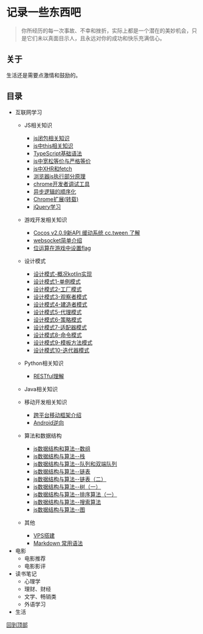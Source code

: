 # 记录一些东西吧
> 你所经历的每一次事故、不幸和挫折，实际上都是一个潜在的美妙机会，只是它们未以真面目示人，且永远对你的成功和快乐充满信心。

## 关于
生活还是需要点激情和鼓励的。

## 目录
- 互联网学习
  - JS相关知识
    * [js闭包相关知识](https://github.com/zxgzlx/StudyNotes/issues/1)
    * [js中this相关知识](https://github.com/zxgzlx/StudyNotes/issues/2)
    * [TypeScript基础语法](https://github.com/zxgzlx/blog/issues/8)
    * [js中宽松等价与严格等价](https://github.com/zxgzlx/blog/issues/12)
    * [js中XHR和fetch](./notes/xhr和fetch的使用.md)
    * [浏览器js执行部分原理](./notes/浏览器js执行部分原理.md)
    * [chrome开发者调试工具](./notes/chrome开发者调试工具.md)
    * [异步逻辑的顺序化](./notes/异步逻辑的顺序化.md)
    * [Chrome扩展(转载)](./notes/Chrome扩展.md)
    * [jQuery学习](./notes/jQuery学习.md)
  - 游戏开发相关知识
    * [Cocos v2.0.9新API 缓动系统 cc.tween 了解](https://github.com/zxgzlx/blog/issues/5)
    * [websocket简单介绍](./notes/websocket简单介绍.md)
    * [位运算在游戏中设置flag](./notes/位运算设置Flag.md)
  - 设计模式
    * [设计模式-概况kotlin实现](https://github.com/zxgzlx/blog/issues/23)
    * [设计模式1-单例模式](https://github.com/zxgzlx/blog/issues/6)
    * [设计模式2-工厂模式](https://github.com/zxgzlx/blog/issues/7)
    * [设计模式3-观察者模式](https://github.com/zxgzlx/blog/issues/9)
    * [设计模式4-建造者模式](https://github.com/zxgzlx/blog/issues/10)
    * [设计模式5-代理模式](https://github.com/zxgzlx/blog/issues/11)
    * [设计模式6-策略模式](https://github.com/zxgzlx/blog/issues/13)
    * [设计模式7-适配器模式](https://github.com/zxgzlx/blog/blob/master/notes/%E9%80%82%E9%85%8D%E5%99%A8%E6%A8%A1%E5%BC%8F.md)
    * [设计模式8-命令模式](notes/设计模式8-命令模式.md)
    * [设计模式9-模板方法模式](notes/设计模式9-模板方法模式.md)
    * [设计模式10-迭代器模式](notes/设计模式10-迭代器模式.md)
  - Python相关知识
    * [RESTful理解](./notes/RESTful理解.md)
  
  - Java相关知识
  - 移动开发相关知识
    * [跨平台移动框架介绍](https://github.com/zxgzlx/blog/issues/20)
    * [Android逆向](notes/Android逆向.md)
  - 算法和数据结构
    * [js数据结构和算法--数组](https://github.com/zxgzlx/blog/issues/14)
    * [js数据结构与算法--栈](https://github.com/zxgzlx/blog/issues/15)
    * [js数据结构与算法--队列和双端队列](https://github.com/zxgzlx/blog/issues/16)
    * [js数据结构与算法--链表](https://github.com/zxgzlx/blog/issues/17)
    * [js数据结构与算法--链表（二）](https://github.com/zxgzlx/blog/issues/18)
    * [js数据结构与算法--树（一）](https://github.com/zxgzlx/blog/issues/19)
    * [js数据结构与算法--排序算法（一）](https://github.com/zxgzlx/blog/issues/21)
    * [js数据结构与算法--搜索算法](https://github.com/zxgzlx/blog/issues/22)
    * [js数据结构与算法--图](https://github.com/zxgzlx/blog/issues/23)
  - 其他
    * [VPS搭建](https://github.com/zxgzlx/blog/issues/3)
    * [Markdown 常用语法](https://github.com/zxgzlx/blog/issues/4)
- 电影
  - 电影推荐
  - 电影影评
- 读书笔记
  - 心理学
  - 理财、财经
  - 文学、畅销类
  - 外语学习
- 生活

[回到顶部](#记录一些东西吧)
